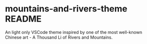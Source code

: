 # mountains-and-rivers-theme README

An light only VSCode theme inspired by one of the most well-known Chinese art - A Thousand Li of Rivers and Mountains.

